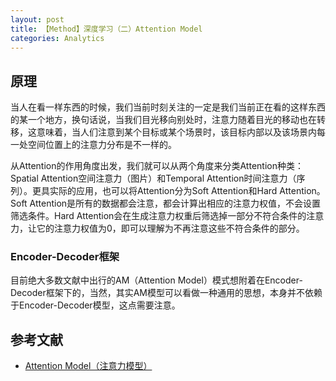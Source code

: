 ```yaml
---
layout: post
title: 【Method】深度学习（二）Attention Model
categories: Analytics
---
```


## 原理

当人在看一样东西的时候，我们当前时刻关注的一定是我们当前正在看的这样东西的某一个地方，换句话说，当我们目光移向别处时，注意力随着目光的移动也在转移，这意味着，当人们注意到某个目标或某个场景时，该目标内部以及该场景内每一处空间位置上的注意力分布是不一样的。

从Attention的作用角度出发，我们就可以从两个角度来分类Attention种类：Spatial Attention空间注意力（图片）和Temporal Attention时间注意力（序列）。更具实际的应用，也可以将Attention分为Soft Attention和Hard Attention。Soft Attention是所有的数据都会注意，都会计算出相应的注意力权值，不会设置筛选条件。Hard Attention会在生成注意力权重后筛选掉一部分不符合条件的注意力，让它的注意力权值为0，即可以理解为不再注意这些不符合条件的部分。

### Encoder-Decoder框架

目前绝大多数文献中出行的AM（Attention Model）模式想附着在Encoder-Decoder框架下的，当然，其实AM模型可以看做一种通用的思想，本身并不依赖于Encoder-Decoder模型，这点需要注意。

## 参考文献

- [Attention Model（注意力模型）](https://zhuanlan.zhihu.com/p/61816483)